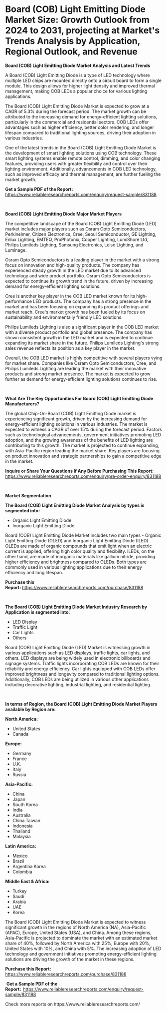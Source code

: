 <p><h1>Board (COB) Light Emitting Diode Market Size: Growth Outlook from 2024 to 2031, projecting at Market's Trends Analysis by Application, Regional Outlook, and Revenue</h1></p><p><strong>Board (COB) Light Emitting Diode Market Analysis and Latest Trends</strong></p>
<p><p>A Board (COB) Light Emitting Diode is a type of LED technology where multiple LED chips are mounted directly onto a circuit board to form a single module. This design allows for higher light density and improved thermal management, making COB LEDs a popular choice for various lighting applications.</p><p>The Board (COB) Light Emitting Diode Market is expected to grow at a CAGR of 5.3% during the forecast period. The market growth can be attributed to the increasing demand for energy-efficient lighting solutions, particularly in the commercial and residential sectors. COB LEDs offer advantages such as higher efficiency, better color rendering, and longer lifespan compared to traditional lighting sources, driving their adoption in various industries.</p><p>One of the latest trends in the Board (COB) Light Emitting Diode Market is the development of smart lighting solutions using COB technology. These smart lighting systems enable remote control, dimming, and color changing features, providing users with greater flexibility and control over their lighting environment. Additionally, advancements in COB LED technology, such as improved efficacy and thermal management, are further fueling the market growth.</p></p>
<p><strong>Get a Sample PDF of the Report:&nbsp;</strong> <a href="https://www.reliableresearchreports.com/enquiry/request-sample/831188">https://www.reliableresearchreports.com/enquiry/request-sample/831188</a></p>
<p>&nbsp;</p>
<p><strong>Board (COB) Light Emitting Diode Major Market Players</strong></p>
<p><p>The competitive landscape of the Board (COB) Light Emitting Diode (LED) market includes major players such as Osram Opto Semiconductors, Perkinelmer, Citizen Electronics, Cree, Seoul Semiconductor, GE Lighting, Enlux Lighting, EMTEQ, ProPhotonix, Cooper Lighting, LumiShore Ltd, Philips Lumileds Lighting, Samsung Electronics, Leiso Lighting, and Luminage.</p><p>Osram Opto Semiconductors is a leading player in the market with a strong focus on innovation and high-quality products. The company has experienced steady growth in the LED market due to its advanced technology and wide product portfolio. Osram Opto Semiconductors is expected to continue its growth trend in the future, driven by increasing demand for energy-efficient lighting solutions.</p><p>Cree is another key player in the COB LED market known for its high-performance LED products. The company has a strong presence in the market and has been focusing on expanding its product offerings and market reach. Cree's market growth has been fueled by its focus on sustainability and environmentally friendly LED solutions.</p><p>Philips Lumileds Lighting is also a significant player in the COB LED market with a diverse product portfolio and global presence. The company has shown consistent growth in the LED market and is expected to continue expanding its market share in the future. Philips Lumileds Lighting's strong sales revenue reflects its position as a key player in the market.</p><p>Overall, the COB LED market is highly competitive with several players vying for market share. Companies like Osram Opto Semiconductors, Cree, and Philips Lumileds Lighting are leading the market with their innovative products and strong market presence. The market is expected to grow further as demand for energy-efficient lighting solutions continues to rise.</p></p>
<p>&nbsp;</p>
<p><strong>What Are The Key Opportunities For Board (COB) Light Emitting Diode Manufacturers?</strong></p>
<p><p>The global Chip-On-Board (COB) Light Emitting Diode market is experiencing significant growth, driven by the increasing demand for energy-efficient lighting solutions in various industries. The market is expected to witness a CAGR of over 15% during the forecast period. Factors such as technological advancements, government initiatives promoting LED adoption, and the growing awareness of the benefits of LED lighting are contributing to this growth. The market is projected to continue expanding, with Asia-Pacific region leading the market share. Key players are focusing on product innovation and strategic partnerships to gain a competitive edge in the market.</p></p>
<p><strong>Inquire or Share Your Questions If Any Before Purchasing This Report:</strong> <a href="https://www.reliableresearchreports.com/enquiry/pre-order-enquiry/831188">https://www.reliableresearchreports.com/enquiry/pre-order-enquiry/831188</a></p>
<p>&nbsp;</p>
<p><strong>Market Segmentation</strong></p>
<p><strong>The Board (COB) Light Emitting Diode Market Analysis by types is segmented into:</strong></p>
<p><ul><li>Organic Light Emitting Diode</li><li>Inorganic Light Emitting Diode</li></ul></p>
<p><p>Board (COB) Light Emitting Diode Market includes two main types - Organic Light Emitting Diode (OLED) and Inorganic Light Emitting Diode (ILED). OLEDs are made of organic compounds that emit light when an electric current is applied, offering high color quality and flexibility. ILEDs, on the other hand, are made of inorganic materials like gallium nitride, providing higher efficiency and brightness compared to OLEDs. Both types are commonly used in various lighting applications due to their energy efficiency and long lifespan.</p></p>
<p><strong>Purchase this Report:&nbsp;</strong><a href="https://www.reliableresearchreports.com/purchase/831188">https://www.reliableresearchreports.com/purchase/831188</a></p>
<p>&nbsp;</p>
<p><strong>The Board (COB) Light Emitting Diode Market Industry Research by Application is segmented into:</strong></p>
<p><ul><li>LED Display</li><li>Traffic Light</li><li>Car Lights</li><li>Others</li></ul></p>
<p><p>Board (COB) Light Emitting Diode (LED) Market is witnessing growth in various applications such as LED displays, traffic lights, car lights, and others. LED displays are being widely used in electronic billboards and signage systems. Traffic lights incorporating COB LEDs are known for their reliability and energy efficiency. Car lights equipped with COB LEDs offer improved brightness and longevity compared to traditional lighting options. Additionally, COB LEDs are being utilized in various other applications including decorative lighting, industrial lighting, and residential lighting.</p></p>
<p>&nbsp;</p>
<p><strong>In terms of Region, the Board (COB) Light Emitting Diode Market Players available by Region are:</strong></p>
<p>
    <p> <strong> North America: </strong>
        <ul>
            <li>United States</li>
            <li>Canada</li>
        </ul>
        </p> 
    <p> <strong> Europe: </strong>
        <ul>
            <li>Germany</li>
            <li>France</li>
            <li>U.K.</li>
            <li>Italy</li>
            <li>Russia</li>
        </ul>
        </p> 
    <p> <strong> Asia-Pacific: </strong>
        <ul>
            <li>China</li>
            <li>Japan</li>
            <li>South Korea</li>
            <li>India</li>
            <li>Australia</li>
            <li>China Taiwan</li>
            <li>Indonesia</li>
            <li>Thailand</li>
            <li>Malaysia</li>
        </ul>
        </p> 
    <p> <strong> Latin America: </strong>
        <ul>
            <li>Mexico</li>
            <li>Brazil</li>
            <li>Argentina Korea</li>
            <li>Colombia</li>
        </ul>
        </p> 
    <p> <strong> Middle East & Africa: </strong>
        <ul>
            <li>Turkey</li>
            <li>Saudi</li>
            <li>Arabia</li>
            <li>UAE</li>
            <li>Korea</li>
        </ul>
    </p>
    </p>
<p><p>The Board (COB) Light Emitting Diode Market is expected to witness significant growth in the regions of North America (NA), Asia-Pacific (APAC), Europe, United States (USA), and China. Among these regions, Asia-Pacific is projected to dominate the market with an estimated market share of 40%, followed by North America with 25%, Europe with 20%, United States with 10%, and China with 5%. The increasing adoption of LED technology and government initiatives promoting energy-efficient lighting solutions are driving the growth of the market in these regions.</p></p>
<p><strong>Purchase this Report: </strong><a href="https://www.reliableresearchreports.com/purchase/831188">https://www.reliableresearchreports.com/purchase/831188</a></p>
<p>&nbsp;<strong>Get a Sample PDF of the Report:&nbsp;&nbsp;</strong><a href="https://www.reliableresearchreports.com/enquiry/request-sample/831188">https://www.reliableresearchreports.com/enquiry/request-sample/831188</a></p>
<p><strong></strong></p>
<p>Check more reports on https://www.reliableresearchreports.com/</p>